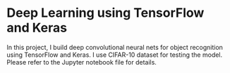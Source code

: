 # Deep Learning using TensorFlow and Keras
In this project, I build deep convolutional neural nets for object recognition using TensorFlow and Keras. I use CIFAR-10 dataset for testing the model. Please refer to the Jupyter notebook file for details. 
